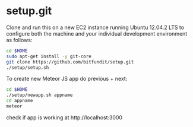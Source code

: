 setup.git
=========
Clone and run this on a new EC2 instance running Ubuntu 12.04.2 LTS to
configure both the machine and your individual development environment as
follows:

```sh
cd $HOME
sudo apt-get install -y git-core
git clone https://github.com/bitfundit/setup.git
./setup/setup.sh   
```
To create new Meteor JS app do previous + next:

```sh
cd $HOME
./setup/newapp.sh appname
cd appname
meteor
```

check if app is working at http://localhost:3000